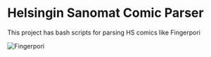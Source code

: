 Helsingin Sanomat Comic Parser
=========
This project has bash scripts for parsing HS comics like Fingerpori

![Fingerpori](http://hs11.snstatic.fi/webkuva/sarjis/560/1305875614159?ts=177)

